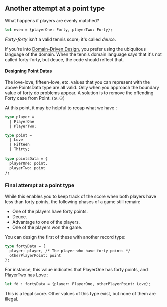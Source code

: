 ## Another attempt at a point type

What happens if players are evenly matched?

```OCaml
let even = {playerOne: Forty, playerTwo: Forty};
```

_Forty-forty_ isn't a valid tennis score; it's called _deuce_.

If you're into [Domain-Driven Design](https://www.infoq.com/minibooks/domain-driven-design-quickly), you prefer using the ubiquitous language of the domain. When the tennis domain language says that it's not called forty-forty, but deuce, the code should reflect that.

#### Designing Point Datas

The love-love, fifteen-love, etc. values that you can represent with the above PointsData type are all valid. Only when you approach the boundary value of forty do problems appear. A solution is to remove the offending Forty case from Point. (⊙_☉)

At this point, it may be helpful to recap what we have :

```OCaml
type player =
  | PlayerOne
  | PlayerTwo;

type point =
  | Love
  | Fifteen
  | Thirty;

type pointsData = {
  playerOne: point,
  playerTwo: point
};
```

### Final attempt at a point type

While this enables you to keep track of the score when both players have less than forty points, the following phases of a game still remain:

- One of the players have forty points.
- Deuce.
- Advantage to one of the players.
- One of the players won the game.

You can design the first of these with another record type:

```OCaml
type fortyData = {
  player: player, /* The player who have forty points */
  otherPlayerPoint: point
};
```

For instance, this value indicates that PlayerOne has forty points, and PlayerTwo has Love :

```OCaml
let fd : fortyData = {player: PlayerOne, otherPlayerPoint: Love};
```

This is a legal score. Other values of this type exist, but none of them are illegal.
